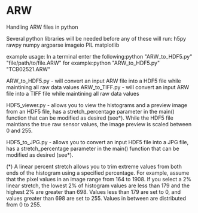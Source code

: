 # ARW
Handling ARW files in python

Several python libraries will be needed before any of these will run:
h5py
rawpy
numpy
argparse
imageio
PIL
matplotlib

example usage:
In a terminal enter the following:python "ARW_to_HDF5.py" "file/path/to/file.ARW"
for example:python "ARW_to_HDF5.py" "TCB02521.ARW"

ARW_to_HDF5.py - will convert an input ARW file into a HDF5 file while maintining all raw data values
ARW_to_TIFF.py - will convert an input ARW file into a TIFF file while maintining all raw data values

HDF5_viewer.py - allows you to view the histograms and a preview image from an HDF5 file, has a stretch_percentage parameter in the main() function that can be modified as desired (see*). While the HDF5 file maintians the true raw sensor values, the image preview is scaled between 0 and 255.

HDF5_to_JPG.py - allows you to convert an input HDF5 file into a JPG file, has a stretch_percentage parameter in the main() function that can be modified as desired (see*).

(*) A linear percent stretch allows you to trim extreme values from both ends of the histogram using a specified percentage. For example, assume that the pixel values in an image range from 164 to 1908. If you select a 2% linear stretch, the lowest 2% of histogram values are less than 179 and the highest 2% are greater than 698. Values less than 179 are set to 0, and values greater than 698 are set to 255. Values in between are distributed from 0 to 255.
